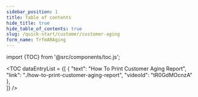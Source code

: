 ```yaml
---
sidebar_position: 1
title: Table of contents
hide_title: true
hide_table_of_contents: true 
slug: /quick-start/customer/customer-aging 
form_name: TrfmARAging
---
```


import {TOC} from '@src/components/toc.js';

<TOC
dataEntryList = {[
{
  "text": "How To Print Customer Aging Report", 
  "link": "./how-to-print-customer-aging-report", 
  "videoId": "tR0GdMOcnzA"
},  
]}
/>
